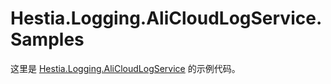 # Hestia.Logging.AliCloudLogService.Samples

这里是 [Hestia.Logging.AliCloudLogService](https://github.com/sduo/Hestia.Logging.AliCloudLogService) 的示例代码。